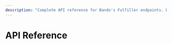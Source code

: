 ```yaml
---
description: "Complete API reference for Bando's Fulfiller endpoints. Detailed documentation for integrating crypto payment processing into your application."
---
```


# API Reference
